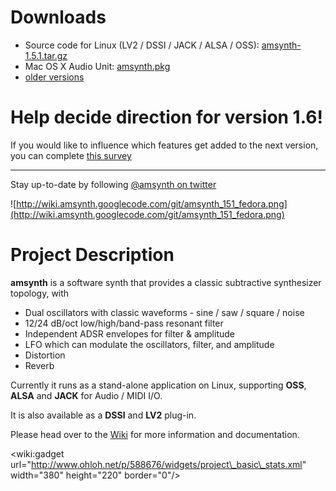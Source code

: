 # Downloads #

  * Source code for Linux (LV2 / DSSI / JACK / ALSA / OSS): [amsynth-1.5.1.tar.gz](https://github.com/nixxcode/amsynth/releases/download/release-1.5.1/amsynth-1.5.1.tar.gz)
  * Mac OS X Audio Unit: [amsynth.pkg](https://github.com/nixxcode/amsynth/releases/download/release-1.5.0/amsynth.pkg)
  * [older versions](Downloads.md)

# Help decide direction for version 1.6! #

If you would like to influence which features get added to the next version, you can complete [this survey](https://docs.google.com/forms/d/1zCbmjCaUyAR6s-fWgmlBqymJxMvqktsYifXFPxAiXkA/viewform?usp=send_form)


---


Stay up-to-date by following [@amsynth on twitter](https://twitter.com/amsynth)

![http://wiki.amsynth.googlecode.com/git/amsynth_151_fedora.png](http://wiki.amsynth.googlecode.com/git/amsynth_151_fedora.png)

# Project Description #

**amsynth** is a software synth that provides a classic subtractive synthesizer topology, with
  * Dual oscillators with classic waveforms - sine / saw / square / noise
  * 12/24 dB/oct low/high/band-pass resonant filter
  * Independent ADSR envelopes for filter & amplitude
  * LFO which can modulate the oscillators, filter, and amplitude
  * Distortion
  * Reverb

Currently it runs as a stand-alone application on Linux, supporting **OSS**, **ALSA** and **JACK** for Audio / MIDI I/O.

It is also available as a **DSSI** and **LV2** plug-in.

Please head over to the [Wiki](News.md) for more information and documentation.

&lt;wiki:gadget url="http://www.ohloh.net/p/588676/widgets/project\_basic\_stats.xml" width="380" height="220" border="0"/&gt;